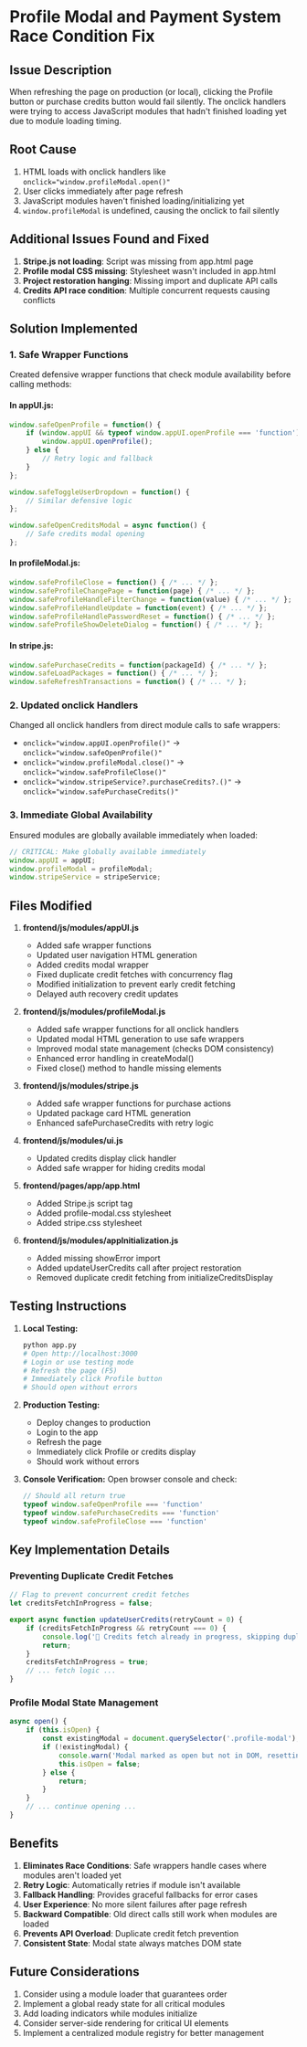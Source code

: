 # Profile Modal and Payment System Race Condition Fix

## Issue Description
When refreshing the page on production (or local), clicking the Profile button or purchase credits button would fail silently. The onclick handlers were trying to access JavaScript modules that hadn't finished loading yet due to module loading timing.

## Root Cause
1. HTML loads with onclick handlers like `onclick="window.profileModal.open()"`
2. User clicks immediately after page refresh
3. JavaScript modules haven't finished loading/initializing yet
4. `window.profileModal` is undefined, causing the onclick to fail silently

## Additional Issues Found and Fixed
1. **Stripe.js not loading**: Script was missing from app.html page
2. **Profile modal CSS missing**: Stylesheet wasn't included in app.html
3. **Project restoration hanging**: Missing import and duplicate API calls
4. **Credits API race condition**: Multiple concurrent requests causing conflicts

## Solution Implemented

### 1. Safe Wrapper Functions
Created defensive wrapper functions that check module availability before calling methods:

#### In appUI.js:
```javascript
window.safeOpenProfile = function() {
    if (window.appUI && typeof window.appUI.openProfile === 'function') {
        window.appUI.openProfile();
    } else {
        // Retry logic and fallback
    }
};

window.safeToggleUserDropdown = function() {
    // Similar defensive logic
};

window.safeOpenCreditsModal = async function() {
    // Safe credits modal opening
};
```

#### In profileModal.js:
```javascript
window.safeProfileClose = function() { /* ... */ };
window.safeProfileChangePage = function(page) { /* ... */ };
window.safeProfileHandleFilterChange = function(value) { /* ... */ };
window.safeProfileHandleUpdate = function(event) { /* ... */ };
window.safeProfileHandlePasswordReset = function() { /* ... */ };
window.safeProfileShowDeleteDialog = function() { /* ... */ };
```

#### In stripe.js:
```javascript
window.safePurchaseCredits = function(packageId) { /* ... */ };
window.safeLoadPackages = function() { /* ... */ };
window.safeRefreshTransactions = function() { /* ... */ };
```

### 2. Updated onclick Handlers
Changed all onclick handlers from direct module calls to safe wrappers:

- `onclick="window.appUI.openProfile()"` → `onclick="window.safeOpenProfile()"`
- `onclick="window.profileModal.close()"` → `onclick="window.safeProfileClose()"`
- `onclick="window.stripeService?.purchaseCredits?.()"` → `onclick="window.safePurchaseCredits()"`

### 3. Immediate Global Availability
Ensured modules are globally available immediately when loaded:

```javascript
// CRITICAL: Make globally available immediately
window.appUI = appUI;
window.profileModal = profileModal;
window.stripeService = stripeService;
```

## Files Modified

1. **frontend/js/modules/appUI.js**
   - Added safe wrapper functions
   - Updated user navigation HTML generation
   - Added credits modal wrapper
   - Fixed duplicate credit fetches with concurrency flag
   - Modified initialization to prevent early credit fetching
   - Delayed auth recovery credit updates

2. **frontend/js/modules/profileModal.js**
   - Added safe wrapper functions for all onclick handlers
   - Updated modal HTML generation to use safe wrappers
   - Improved modal state management (checks DOM consistency)
   - Enhanced error handling in createModal()
   - Fixed close() method to handle missing elements

3. **frontend/js/modules/stripe.js**
   - Added safe wrapper functions for purchase actions
   - Updated package card HTML generation
   - Enhanced safePurchaseCredits with retry logic

4. **frontend/js/modules/ui.js**
   - Updated credits display click handler
   - Added safe wrapper for hiding credits modal

5. **frontend/pages/app/app.html**
   - Added Stripe.js script tag
   - Added profile-modal.css stylesheet
   - Added stripe.css stylesheet

6. **frontend/js/modules/appInitialization.js**
   - Added missing showError import
   - Added updateUserCredits call after project restoration
   - Removed duplicate credit fetching from initializeCreditsDisplay

## Testing Instructions

1. **Local Testing:**
   ```bash
   python app.py
   # Open http://localhost:3000
   # Login or use testing mode
   # Refresh the page (F5)
   # Immediately click Profile button
   # Should open without errors
   ```

2. **Production Testing:**
   - Deploy changes to production
   - Login to the app
   - Refresh the page
   - Immediately click Profile or credits display
   - Should work without errors

3. **Console Verification:**
   Open browser console and check:
   ```javascript
   // Should all return true
   typeof window.safeOpenProfile === 'function'
   typeof window.safePurchaseCredits === 'function'
   typeof window.safeProfileClose === 'function'
   ```

## Key Implementation Details

### Preventing Duplicate Credit Fetches
```javascript
// Flag to prevent concurrent credit fetches
let creditsFetchInProgress = false;

export async function updateUserCredits(retryCount = 0) {
    if (creditsFetchInProgress && retryCount === 0) {
        console.log('💎 Credits fetch already in progress, skipping duplicate request');
        return;
    }
    creditsFetchInProgress = true;
    // ... fetch logic ...
}
```

### Profile Modal State Management
```javascript
async open() {
    if (this.isOpen) {
        const existingModal = document.querySelector('.profile-modal');
        if (!existingModal) {
            console.warn('Modal marked as open but not in DOM, resetting...');
            this.isOpen = false;
        } else {
            return;
        }
    }
    // ... continue opening ...
}
```

## Benefits

1. **Eliminates Race Conditions**: Safe wrappers handle cases where modules aren't loaded yet
2. **Retry Logic**: Automatically retries if module isn't available
3. **Fallback Handling**: Provides graceful fallbacks for error cases
4. **User Experience**: No more silent failures after page refresh
5. **Backward Compatible**: Old direct calls still work when modules are loaded
6. **Prevents API Overload**: Duplicate credit fetch prevention
7. **Consistent State**: Modal state always matches DOM state

## Future Considerations

1. Consider using a module loader that guarantees order
2. Implement a global ready state for all critical modules
3. Add loading indicators while modules initialize
4. Consider server-side rendering for critical UI elements
5. Implement a centralized module registry for better management